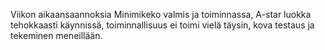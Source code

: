 Viikon aikaansaannoksia Minimikeko valmis ja toiminnassa, A-star luokka tehokkaasti käynnissä, toiminnallisuus ei toimi vielä täysin, kova testaus ja tekeminen meneillään.
